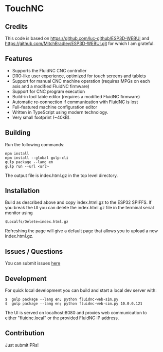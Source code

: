 # TouchNC

## Credits
  This code is based on 
  https://github.com/luc-github/ESP3D-WEBUI and 
  https://github.com/MitchBradley/ESP3D-WEBUI.git for which I am grateful.

## Features
- Supports the FluidNC CNC controller
- DRO-like user experience, optimized for touch screens and tablets
- Support for manual CNC machine operation (requires MPGs on each axis and a modified FluidNC firmware)
- Support for CNC program execution
- Build-in tool table editor (requires a modified FluidNC firmware)
- Automatic re-connection if communication with FluidNC is lost
- Full-featured machine configuration editor
- Written in TypeScript using modern technology.
- Very small footprint (~40kB).

## Building
Run the following commands:
```
npm install
npm install --global gulp-cli
gulp package --lang en
gulp run --url <url>
```
The output file is index.html.gz in the top level directory.

## Installation
Build as described above and copy index.html.gz to the ESP32 SPIFFS.
If you break the UI you can delete the index.html.gz file in the terminal 
serial monitor using
```
$Localfs/Delete=index.html.gz
```
Refreshing the page will give a default page that allows you to upload a new index.html.gz.

## Issues / Questions
You can submit issues [here](https://github.com/dumitru-petrusca/TouchNC/issues)   

## Development
For quick local development you can build and start a local dev server with:
```
$  gulp package --lang en; python fluidnc-web-sim.py
$  gulp package --lang en; python fluidnc-web-sim.py 10.0.0.121
```
The UI is served on localhost:8080 and proxies web communication to either "fluidnc.local" or the provided FluidNC IP address.

## Contribution
Just submit PRs!
